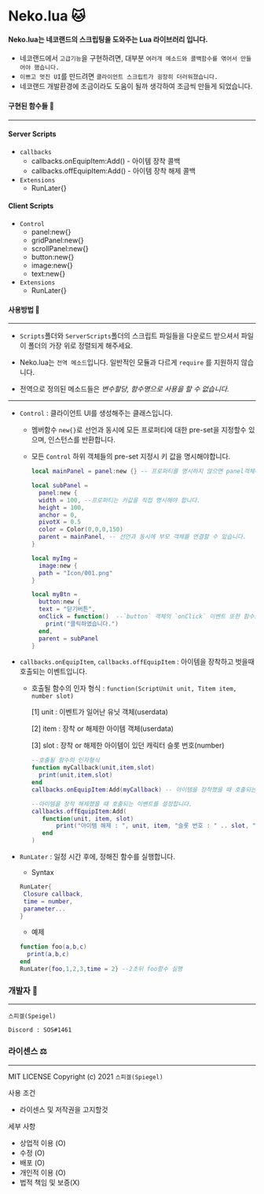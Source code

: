 # Neko.lua 🐱

#### Neko.lua는 네코랜드의 스크립팅을 도와주는 Lua 라이브러리 입니다.

* 네코랜드에서 `고급기능`을 구현하려면, 대부분 `여러개 메소드와 콜백함수를 엮어서 만들어야 했습니다.`
* `이쁘고 멋진 UI`를 만드려면 `클라이언트 스크립트가 굉장히 더러워졌습니다.`
* 네코랜드 개발환경에 조금이라도 도움이 될까 생각하여 조금씩 만들게 되었습니다.

#### 구현된 함수들 💬
- - -

#### Server Scripts
 
  * `callbacks`
    * callbacks.onEquipItem:Add() - 아이템 장착 콜백
    * callbacks.offEquipItem:Add() - 아이템 장착 해제 콜백
  * `Extensions`
    * RunLater{}

#### Client Scripts

  * `Control`
    * panel:new{}
    * gridPanel:new{}
    * scrollPanel:new{}
    * button:new{}
    * image:new{}
    * text:new{}
  * `Extensions`
    * RunLater{}

#### 사용방법 💬
- - -
* `Scripts`폴더와 `ServerScripts`폴더의 스크립트 파일들을 다운로드 받으셔서 파일이 폴더의 가장 위로 정렬되게 해주세요.

* Neko.lua는 `전역 메소드`입니다. 일반적인 모듈과 다르게 `require` 를 지원하지 않습니다.
* 전역으로 정의된 메소드들은 *변수할당, 함수명으로 사용을 할 수 없습니다.*

---
* `Control` : 클라이언트 UI를 생성해주는 클래스입니다.
  * 멤버함수 `new{}`로 선언과 동시에 모든 프로퍼티에 대한 pre-set을 지정할수 있으며, 인스턴스를 반환합니다. 
  * 모든 `Control` 하위 객체들의 pre-set 지정시 키 값을 명시해야합니다.
  
    ```lua
    local mainPanel = panel:new {} -- 프로퍼티를 명시하지 않으면 panel객체에 정의된 기본값으로 객체가 생성됩니다.

    local subPanel = 
      panel:new {
      width = 100, --프로퍼티는 키값을 직접 명시해야 합니다.
      height = 100,
      anchor = 0,
      pivotX = 0.5
      color = Color(0,0,0,150) 
      parent = mainPanel, -- 선언과 동시에 부모 객체를 연결할 수 있습니다.
    }

    local myImg = 
      image:new {
      path = "Icon/001.png"
    }

    local myBtn = 
      button:new {
      text = "닫기버튼", 
      onClick = function()  --`button` 객체의 `onClick` 이벤트 또한 함수로 첨부하여 이벤트 리스너를 생성할 수 있습니다.
        print("클릭하였습니다.") 
      end,
      parent = subPanel
    }
    ```

* `callbacks.onEquipItem`, `callbacks.offEquipItem` : 아이템을 장착하고 벗을때 호출되는 이벤트입니다.
  * 호출될 함수의 인자 형식 : `function(ScriptUnit unit, Titem item, number slot)`

    [1] unit : 이벤트가 일어난 유닛 객체(userdata)

    [2] item : 장착 or 해제한 아이템 객체(userdata)

    [3] slot : 장착 or 해제한 아이템이 있던 캐릭터 슬롯 번호(number)
    ```lua
    --호출될 함수의 인자형식
    function myCallback(unit,item,slot)
      print(unit,item,slot)
    end
    callbacks.onEquipItem:Add(myCallback) -- 아이템을 장착했을 때 호출되는 이벤트를 설정합니다.

    --아이템을 장착 해제했을 때 호출되는 이벤트를 설정합니다.
    callbacks.offEquipItem:Add(
       function(unit, item, slot)
           print("아이템 해제 : ", unit, item, "슬롯 번호 : " .. slot, "아이템 id : " .. item.id)
       end
    )
    ```
* `RunLater` : 일정 시간 후에, 정해진 함수를 실행합니다.
  * Syntax
  ```lua
  RunLater{
   Closure callback,
   time = number,
   parameter...
  }
  ```
  * 예제
  ```lua
  function foo(a,b,c)
    print(a,b,c)
  end
  RunLater{foo,1,2,3,time = 2} --2초뒤 foo함수 실행
  ```

### 개발자 👾
- - -
`스피겔(Speigel)`

`Discord : SOS#1461`

### 라이센스 ⚖️
- - -
MIT LICENSE Copyright (c) 2021 `스피겔(Spiegel)`

사용 조건
- 라이센스 및 저작권을 고지할것

세부 사항
- 상업적 이용 (O)
- 수정 (O)
- 배포 (O)
- 개인적 이용 (O)
- 법적 책임 및 보증(X)


